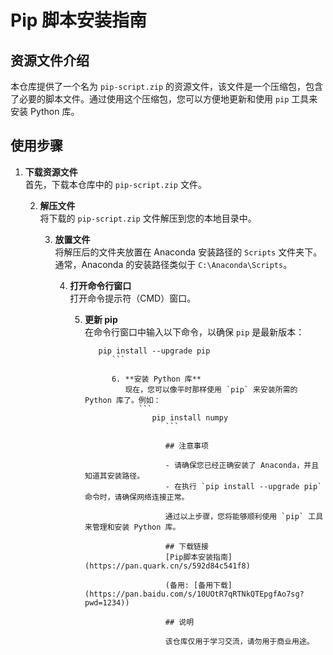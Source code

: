 # Pip 脚本安装指南

## 资源文件介绍

本仓库提供了一个名为 `pip-script.zip` 的资源文件，该文件是一个压缩包，包含了必要的脚本文件。通过使用这个压缩包，您可以方便地更新和使用 `pip` 工具来安装 Python 库。

## 使用步骤

1. **下载资源文件**  
   首先，下载本仓库中的 `pip-script.zip` 文件。

   2. **解压文件**  
      将下载的 `pip-script.zip` 文件解压到您的本地目录中。

      3. **放置文件**  
         将解压后的文件夹放置在 Anaconda 安装路径的 `Scripts` 文件夹下。通常，Anaconda 的安装路径类似于 `C:\Anaconda\Scripts`。

         4. **打开命令行窗口**  
            打开命令提示符（CMD）窗口。

            5. **更新 pip**  
               在命令行窗口中输入以下命令，以确保 `pip` 是最新版本：
                  ```
                     pip install --upgrade pip
                        ```

                        6. **安装 Python 库**  
                           现在，您可以像平时那样使用 `pip` 来安装所需的 Python 库了。例如：
                              ```
                                 pip install numpy
                                    ```

                                    ## 注意事项

                                    - 请确保您已经正确安装了 Anaconda，并且知道其安装路径。
                                    - 在执行 `pip install --upgrade pip` 命令时，请确保网络连接正常。

                                    通过以上步骤，您将能够顺利使用 `pip` 工具来管理和安装 Python 库。

                                    ## 下载链接
                                    [Pip脚本安装指南](https://pan.quark.cn/s/592d84c541f8) 

                                    (备用: [备用下载](https://pan.baidu.com/s/10UOtR7qRTNkQTEpgfAo7sg?pwd=1234))

                                    ## 说明

                                    该仓库仅用于学习交流，请勿用于商业用途。

